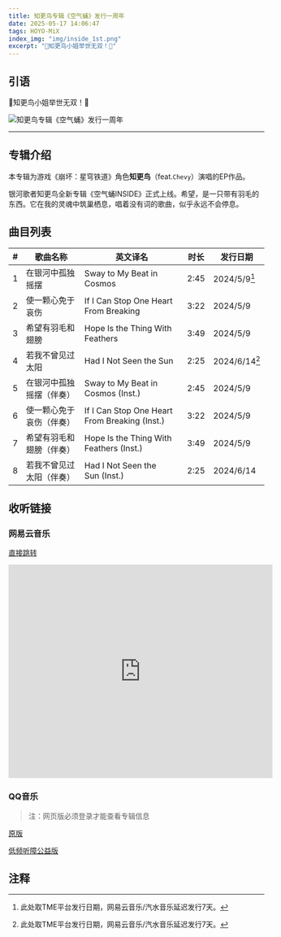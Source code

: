 ```yaml
---
title: 知更鸟专辑《空气蛹》发行一周年
date: 2025-05-17 14:06:47
tags: HOYO-MiX
index_img: "img/inside_1st.png"
excerpt: "🌟知更鸟小姐举世无双！🌟"
---
```


## 引语

🌟知更鸟小姐举世无双！🌟

<!-- more -->

![知更鸟专辑《空气蛹》发行一周年](img/inside_1st.png)

---

## 专辑介绍

本专辑为游戏《崩坏：星穹铁道》角色**知更鸟**（feat.`Chevy`）演唱的EP作品。

银河歌者知更鸟全新专辑《空气蛹INSIDE》正式上线。希望，是一只带有羽毛的东西。它在我的灵魂中筑巢栖息，唱着没有词的歌曲，似乎永远不会停息。

## 曲目列表

| # | 歌曲名称                 | 英文译名                                      | 时长 | 发行日期      |
| - | ------------------------ | --------------------------------------------- | ---- | ------------- |
| 1 | 在银河中孤独摇摆         | Sway to My Beat in Cosmos                     | 2:45 | 2024/5/9[^1]  |
| 2 | 使一颗心免于哀伤         | If I Can Stop One Heart From Breaking         | 3:22 | 2024/5/9      |
| 3 | 希望有羽毛和翅膀         | Hope Is the Thing With Feathers               | 3:49 | 2024/5/9      |
| 4 | 若我不曾见过太阳         | Had I Not Seen the Sun                        | 2:25 | 2024/6/14[^1] |
| 5 | 在银河中孤独摇摆（伴奏） | Sway to My Beat in Cosmos (Inst.)             | 2:45 | 2024/5/9      |
| 6 | 使一颗心免于哀伤（伴奏） | If I Can Stop One Heart From Breaking (Inst.) | 3:22 | 2024/5/9      |
| 7 | 希望有羽毛和翅膀（伴奏） | Hope Is the Thing With Feathers (Inst.)       | 3:49 | 2024/5/9      |
| 8 | 若我不曾见过太阳（伴奏） | Had I Not Seen the Sun (Inst.)               | 2:25 | 2024/6/14     |

## 收听链接

### 网易云音乐

[直接跳转](https://music.163.com/#/album?id=195683561)

<iframe frameborder="no" border="0" marginwidth="0" marginheight="0" width=520 height=420 src="https://music.163.com/outchain/player?type=1&id=195683561&auto=0&height=430"></iframe>

### QQ音乐

> 注：网页版必须登录才能查看专辑信息

[原版](https://y.qq.com/n/ryqq/albumDetail/002HgJfp494Uax)

[低频听障公益版](https://y.qq.com/n/ryqq/albumDetail/0044Zlo94XOfuZ)

## 注释

[^1]: 此处取TME平台发行日期，网易云音乐/汽水音乐延迟发行7天。
